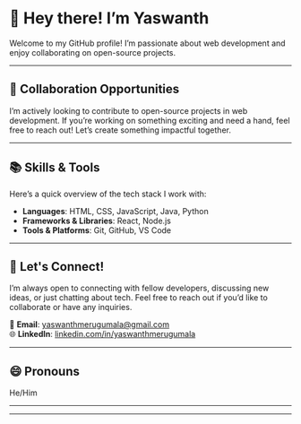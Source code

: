 # 👋 Hey there! I’m Yaswanth

Welcome to my GitHub profile! I’m passionate about web development and enjoy collaborating on open-source projects.

---

## 🤝 Collaboration Opportunities 
I’m actively looking to contribute to open-source projects in web development. If you’re working on something exciting and need a hand, feel free to reach out! Let’s create something impactful together.

---

## 📚 Skills & Tools
Here’s a quick overview of the tech stack I work with:
- **Languages**:  HTML, CSS, JavaScript, Java, Python
- **Frameworks & Libraries**: React, Node.js
- **Tools & Platforms**: Git, GitHub, VS Code

---

## 💬 Let's Connect!
I’m always open to connecting with fellow developers, discussing new ideas, or just chatting about tech. Feel free to reach out if you’d like to collaborate or have any inquiries.

📧 **Email**: yaswanthmerugumala@gmail.com  
🌐 **LinkedIn**: [linkedin.com/in/yaswanthmerugumala](https://www.linkedin.com/in/yaswanthmerugumala/)  

---

## 😄 Pronouns 
He/Him

---

---

<!---
yaswanthmerugumala/yaswanthmerugumala is a ✨ special ✨ repository because its `README.md` (this file) appears on your GitHub profile.
You can click the Preview link to take a look at your changes.
--->
